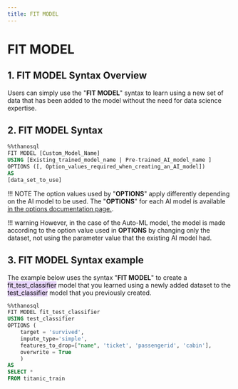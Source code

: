 ```yaml
---
title: FIT MODEL
---
```


# __FIT MODEL__

## __1. FIT MODEL Syntax Overview__

Users can simply use the "__FIT MODEL__" syntax to learn using a new set of data that has been added to the model without the need for data science expertise.

## __2. FIT MODEL Syntax__

```sql
%%thanosql
FIT MODEL [Custom_Model_Name]
USING [Existing_trained_model_name | Pre-trained_AI_model_name ]
OPTIONS ([, Option_values_required_when_creating_an_AI_model])
AS
[data_set_to_use]
```

!!! NOTE
    The option values used by "__OPTIONS__" apply differently depending on the AI model to be used. The "__OPTIONS__" for each AI model is available [in the options documentation page.](/en/how-to_guides/OPTIONS/).

!!! warning
    However, in the case of the Auto-ML model, the model is made according to the option value used in __OPTIONS__ by changing only the dataset, not using the parameter value that the existing AI model had.

## __3. FIT MODEL Syntax example__

The example below uses the syntax "__FIT MODEL__" to create a <mark style="background-color:#E9D7FD ">fit_test_classifier</mark> model that you learned using a newly added dataset to the <mark style="background-color:#E9D7FD ">test_classifier</mark> model that you previously created.

```sql
%%thanosql
FIT MODEL fit_test_classifier
USING test_classifier
OPTIONS (
    target = 'survived',
    impute_type='simple',
    features_to_drop=["name", 'ticket', 'passengerid', 'cabin'],
    overwrite = True
    )
AS
SELECT *
FROM titanic_train
```
